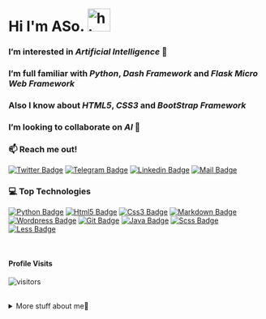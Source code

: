 
  # Hi I'm ASo. <img src="https://user-images.githubusercontent.com/1303154/88677602-1635ba80-d120-11ea-84d8-d263ba5fc3c0.gif" width="45px" alt="hi">
  ### I’m interested in *Artificial Intelligence* 👀
  ### I’m full familiar with *Python*, *Dash Framework* and *Flask Micro Web Framework*
  ### Also I know about *HTML5*, *CSS3* and *BootStrap Framework*
  ### I’m looking to collaborate on *AI* 💞️
  ### :mailbox: Reach me out!

[![Twitter Badge](https://img.shields.io/badge/-AsoAhmadzade-1ca0f1?style=flat&labelColor=1ca0f1&logo=twitter&logoColor=white&link=https://twitter.com/AsoAhmadzade)](https://twitter.com/@AsoAhmadzade) [![Telegram Badge](https://img.shields.io/badge/-AsoAhmadzade-289CCE?style=flat&labelColor=289CCE&logo=telegram&logoColor=white&link=https://t.me/AsoAhmadzade)](https://t.me/AsoAhmadzade) [![Linkedin Badge](https://img.shields.io/badge/-Aso-0e76a8?style=flat&labelColor=0e76a8&logo=linkedin&logoColor=white)](https://www.linkedin.com/in/aso-ahmadzade-55867b1b8) [![Mail Badge](https://img.shields.io/badge/-aso.ahmadzade.dev-c0392b?style=flat&labelColor=c0392b&logo=gmail&logoColor=white)](mailto:aso.ahmadzade.dev@gmail.com)

### 💻 Top Technologies
[![Python Badge](https://img.shields.io/badge/-python-FFD43B?style=for-the-badge&labelColor=black&logo=python&logoColor=FFD43B)](#) [![Html5 Badge](https://img.shields.io/badge/-Html5-DD4B25?style=for-the-badge&labelColor=black&logo=html5&logoColor=DD4B25)](#) [![Css3 Badge](https://img.shields.io/badge/-CSS3-254BDD?style=for-the-badge&labelColor=black&logo=css3&logoColor=254BDD)](#) [![Markdown Badge](https://img.shields.io/badge/-markdown-761D9C?style=for-the-badge&labelColor=black&logo=markdown&logoColor=761D9C)](#) [![Wordpress Badge](https://img.shields.io/badge/-wordpress-207196?style=for-the-badge&labelColor=black&logo=wordpress&logoColor=207196)](#) [![Git Badge](https://img.shields.io/badge/-git-E94E31?style=for-the-badge&labelColor=black&logo=git&logoColor=E94E31)](#) [![Java Badge](https://img.shields.io/badge/-java-green?style=for-the-badge&labelColor=black&logo=java&logoColor=green)](#) [![Scss Badge](https://img.shields.io/badge/-Sass-CE6C9F?style=for-the-badge&labelColor=black&logo=sass&logoColor=CE6C9F)](#) [![Less Badge](https://img.shields.io/badge/-Less-204470?style=for-the-badge&labelColor=black&logo=less&logoColor=204470)](#)

</br>

#### Profile Visits 

![visitors](https://visitor-badge.glitch.me/badge?page_id=Aso-Ahmadzade.Aso-Ahmadzade)

</br>

<details>

<summary>
More stuff about me🙂
</summary>

### Coding Stats

<!--START_SECTION:waka-->
```text
Python   2 hrs 20 mins   ███████████████░░░░░░░░░░   59.59 % 
CSS      57 mins         ██████░░░░░░░░░░░░░░░░░░░   24.51 % 
HTML     37 mins         ████░░░░░░░░░░░░░░░░░░░░░   15.90 % 
```
<!--END_SECTION:waka-->

### Github Stats

[![Aso's GitHub stats](https://github-readme-stats.vercel.app/api?username=Aso-Ahmadzade&show_icons=true&theme=tokyonight&count_private=true&include_all_commits=true)](https://github.com/anuraghazra/github-readme-stats) [![Top Langs](https://github-readme-stats.vercel.app/api/top-langs/?username=Aso-Ahmadzade&theme=tokyonight)](https://github.com/anuraghazra/github-readme-stats)

</details>
